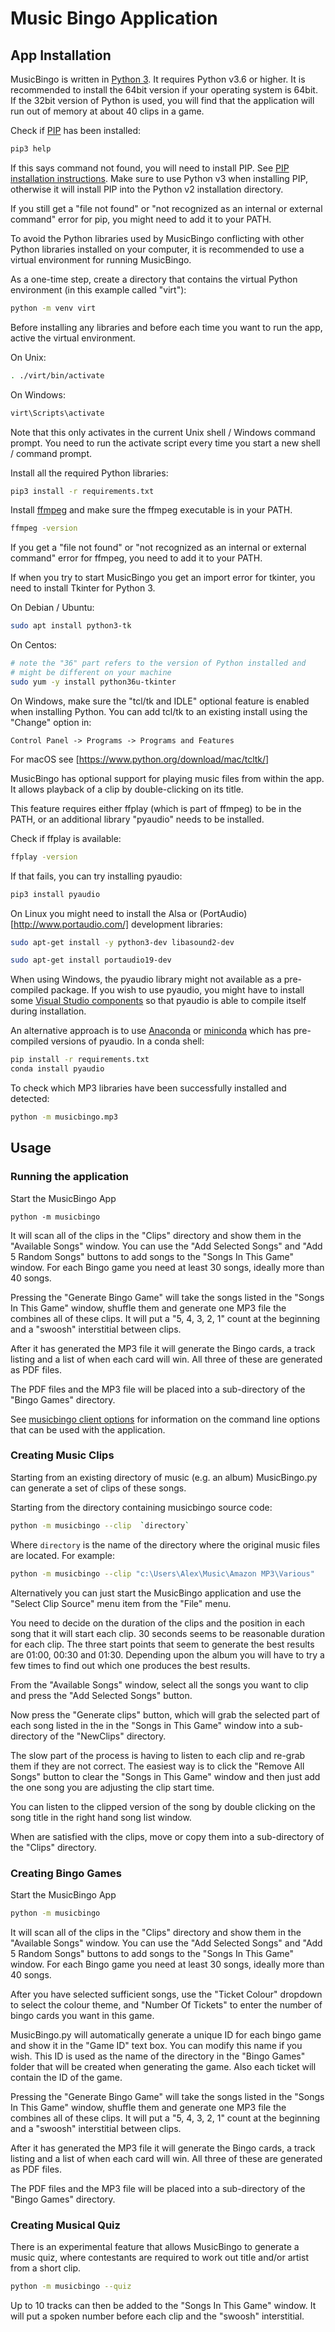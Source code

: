 # Music Bingo Application

## App Installation

MusicBingo is written in [Python 3](https://www.python.org/). It requires
Python v3.6 or higher. It is recommended to install the 64bit version if your
operating system is 64bit. If the 32bit version of Python is used, you will
find that the application will run out of memory at about 40 clips in a game.

Check if [PIP](https://pypi.org/project/pip/) has been installed:

```sh
pip3 help
```

If this says command not found, you will need to install PIP. See
[PIP installation instructions](https://pip.pypa.io/en/stable/installing/).
Make sure to use Python v3 when installing PIP, otherwise it will install PIP
into the Python v2 installation directory.

If you still get a "file not found" or "not recognized as an internal or
external command" error for pip, you might need to add it to your PATH.

To avoid the Python libraries used by MusicBingo conflicting with other Python
libraries installed on your computer, it is recommended to use a virtual
environment for running MusicBingo.

As a one-time step, create a directory that contains the virtual Python
environment (in this example called "virt"):

```sh
python -m venv virt
```

Before installing any libraries and before each time you want to run the app,
active the virtual environment.

On Unix:

```sh
. ./virt/bin/activate
```

On Windows:

```cmd
virt\Scripts\activate
```

Note that this only activates in the current Unix shell / Windows command
prompt. You need to run the activate script every time you start a new
shell / command prompt.

Install all the required Python libraries:

```sh
pip3 install -r requirements.txt
```

Install [ffmpeg](https://www.ffmpeg.org/) and make sure the ffmpeg executable is
in your PATH.

```sh
ffmpeg -version
```

If you get a "file not found" or "not recognized as an internal or external
command" error for ffmpeg, you need to add it to your PATH.

If when you try to start MusicBingo you get an import error for tkinter, you
need to install Tkinter for Python 3.

On Debian / Ubuntu:

```sh
sudo apt install python3-tk
```

On Centos:

```sh
# note the "36" part refers to the version of Python installed and
# might be different on your machine
sudo yum -y install python36u-tkinter
```

On Windows, make sure the "tcl/tk and IDLE" optional feature is enabled when
installing Python. You can add tcl/tk to an existing install using the "Change"
option in:

    Control Panel -> Programs -> Programs and Features

For macOS see [https://www.python.org/download/mac/tcltk/]

MusicBingo has optional support for playing music files from within the app.
It allows playback of a clip by double-clicking on its title.

This feature requires either ffplay (which is part of ffmpeg) to be in the
PATH, or an additional library "pyaudio" needs to be installed.

Check if ffplay is available:

```sh
ffplay -version
```

If that fails, you can try installing pyaudio:

```sh
pip3 install pyaudio
```

On Linux you might need to install the Alsa or (PortAudio)[http://www.portaudio.com/]
development libraries:

```sh
sudo apt-get install -y python3-dev libasound2-dev
```

```sh
sudo apt-get install portaudio19-dev
```

When using Windows, the pyaudio library might not available as a
pre-compiled package. If you wish to use pyaudio, you might have to
install some [Visual Studio components](https://visualstudio.microsoft.com/downloads/)
so that pyaudio is able to compile itself during installation.

An alternative approach is to use
[Anaconda](https://www.anaconda.com/products/individual) or
[miniconda](https://docs.conda.io/en/latest/miniconda.html) which has pre-compiled
versions of pyaudio. In a conda shell:

```sh
pip install -r requirements.txt
conda install pyaudio
```

To check which MP3 libraries have been successfully installed and detected:

```sh
python -m musicbingo.mp3
```

## Usage

### Running the application

Start the MusicBingo App

    python -m musicbingo

It will scan all of the clips in the "Clips" directory and show them in the
"Available Songs" window. You can use the "Add Selected Songs" and "Add 5 Random
Songs" buttons to add songs to the "Songs In This Game" window. For each Bingo
game you need at least 30 songs, ideally more than 40 songs.

Pressing the "Generate Bingo Game" will take the songs listed in the
"Songs In This Game" window, shuffle them and generate one MP3 file the
combines all of these clips. It will put a "5, 4, 3, 2, 1" count at the
beginning and a "swoosh" interstitial between clips.

After it has generated the MP3 file it will generate the Bingo cards, a track
listing and a list of when each card will win. All three of these are generated
as PDF files.

The PDF files and the MP3 file will be placed into a sub-directory of the
"Bingo Games" directory.

See [musicbingo client options](./options.md) for information on the
command line options that can be used with the application.

### Creating Music Clips

Starting from an existing directory of music (e.g. an album) MusicBingo.py
can generate a set of clips of these songs.

Starting from the directory containing musicbingo source code:

```sh
python -m musicbingo --clip  `directory`
```

Where `directory` is the name of the directory where the original music
files are located. For example:

```sh
python -m musicbingo --clip "c:\Users\Alex\Music\Amazon MP3\Various"
```

Alternatively you can just start the MusicBingo application and use the
"Select Clip Source" menu item from the "File" menu.

You need to decide on the duration of the clips and the position in each song
that it will start each clip. 30 seconds seems to be reasonable duration for
each clip. The three start points that seem to generate the best results are
01:00, 00:30 and 01:30. Depending upon the album you will have to try a few
times to find out which one produces the best results.

From the "Available Songs" window, select all the songs you want to clip and
press the "Add Selected Songs" button.

Now press the "Generate clips" button, which will grab the selected part of
each song listed in the in the "Songs in This Game" window into a sub-directory
of the "NewClips" directory.

The slow part of the process is having to listen to each clip and re-grab them
if they are not correct. The easiest way is to click the "Remove All Songs"
button to clear the "Songs in This Game" window and then just add the one song
you are adjusting the clip start time.

You can listen to the clipped version of the song by double clicking on the
song title in the right hand song list window.

When are satisfied with the clips, move or copy them into a sub-directory of the
"Clips" directory.

### Creating Bingo Games

Start the MusicBingo App

```sh
python -m musicbingo
```

It will scan all of the clips in the "Clips" directory and show them in the
"Available Songs" window. You can use the "Add Selected Songs" and "Add 5 Random
Songs" buttons to add songs to the "Songs In This Game" window. For each Bingo
game you need at least 30 songs, ideally more than 40 songs.

After you have selected sufficient songs, use the "Ticket Colour" dropdown to
select the colour theme, and "Number Of Tickets" to enter the number of bingo
cards you want in this game.

MusicBingo.py will automatically generate a unique ID for each bingo game and
show it in the "Game ID" text box. You can modify this name if you wish. This
ID is used as the name of the directory in the "Bingo Games" folder that will
be created when generating the game. Also each ticket will contain the ID of
the game.

Pressing the "Generate Bingo Game" will take the songs listed in the
"Songs In This Game" window, shuffle them and generate one MP3 file the
combines all of these clips. It will put a "5, 4, 3, 2, 1" count at the
beginning and a "swoosh" interstitial between clips.

After it has generated the MP3 file it will generate the Bingo cards, a track
listing and a list of when each card will win. All three of these are generated
as PDF files.

The PDF files and the MP3 file will be placed into a sub-directory of the
"Bingo Games" directory.

### Creating Musical Quiz

There is an experimental feature that allows MusicBingo to generate a music
quiz, where contestants are required to work out title and/or artist from a
short clip.

```sh
python -m musicbingo --quiz
```

Up to 10 tracks can then be added to the "Songs In This Game" window. It will
put a spoken number before each clip and the "swoosh" interstitial.
